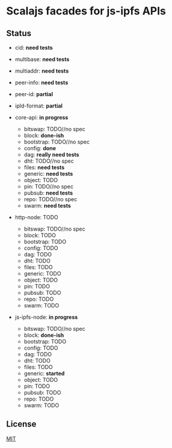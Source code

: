 # Scalajs facades for js-ipfs APIs

## Status

* cid: **need tests**
* multibase: **need tests**
* multiaddr: **need tests**
* peer-info: **need tests**
* peer-id: **partial**
* ipld-format: **partial**

* core-api: **in progress**
  * bitswap: TODO//no spec
  * block: **done-ish**
  * bootstrap: TODO//no spec
  * config: **done**
  * dag: **really need tests**
  * dht: TODO//no spec
  * files: **need tests**
  * generic: **need tests**
  * object: TODO
  * pin: TODO//no spec
  * pubsub: **need tests**
  * repo: TODO//no spec
  * swarm: **need tests**

* http-node: TODO
  * bitswap: TODO//no spec
  * block: TODO
  * bootstrap: TODO
  * config: TODO
  * dag: TODO
  * dht: TODO
  * files: TODO
  * generic: TODO
  * object: TODO
  * pin: TODO
  * pubsub: TODO
  * repo: TODO
  * swarm: TODO

* js-ipfs-node: **in progress**
  * bitswap: TODO//no spec
  * block: **done-ish**
  * bootstrap: TODO
  * config: TODO
  * dag: TODO
  * dht: TODO
  * files: TODO
  * generic: **started**
  * object: TODO
  * pin: TODO
  * pubsub: TODO
  * repo: TODO
  * swarm: TODO

## License

[MIT](LICENSE)
